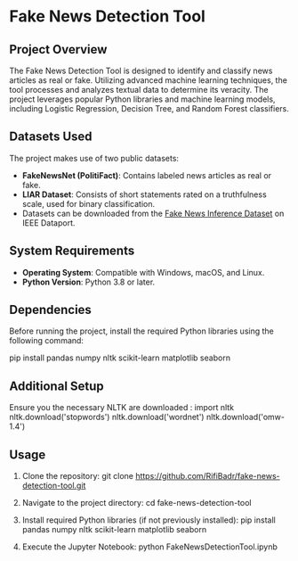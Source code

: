 # Fake News Detection Tool

## Project Overview
The Fake News Detection Tool is designed to identify and classify news articles as real or fake. Utilizing advanced machine learning techniques, the tool processes and analyzes textual data to determine its veracity. The project leverages popular Python libraries and machine learning models, including Logistic Regression, Decision Tree, and Random Forest classifiers.

## Datasets Used
The project makes use of two public datasets:
- **FakeNewsNet (PolitiFact)**: Contains labeled news articles as real or fake.
- **LIAR Dataset**: Consists of short statements rated on a truthfulness scale, used for binary classification.
- Datasets can be downloaded from the [Fake News Inference Dataset](https://ieee-dataport.org/open-access/fnid-fake-news-inference-dataset) on IEEE Dataport.

## System Requirements
- **Operating System**: Compatible with Windows, macOS, and Linux.
- **Python Version**: Python 3.8 or later.

## Dependencies
Before running the project, install the required Python libraries using the following command:

pip install pandas numpy nltk scikit-learn matplotlib seaborn

## Additional Setup
Ensure you the necessary NLTK are downloaded :
import nltk
nltk.download('stopwords')
nltk.download('wordnet')
nltk.download('omw-1.4')

## Usage

1. Clone the repository:
git clone https://github.com/RifiBadr/fake-news-detection-tool.git

2. Navigate to the project directory:
cd fake-news-detection-tool

3. Install required Python libraries (if not previously installed):
pip install pandas numpy nltk scikit-learn matplotlib seaborn

4. Execute the Jupyter Notebook:
python FakeNewsDetectionTool.ipynb
```bash


